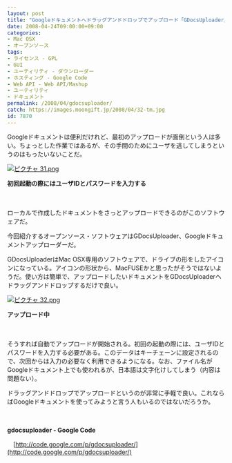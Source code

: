 ```yaml
---
layout: post
title: "Googleドキュメントへドラッグアンドドロップでアップロード「GDocsUploader」"
date: 2008-04-24T09:00:00+09:00
categories:
- Mac OSX
- オープンソース
tags: 
- ライセンス - GPL
- GUI
- ユーティリティ - ダウンローダー
- ホスティング - Google Code
- Web API - Web API/Mashup
- ユーティリティ
- ドキュメント
permalink: /2008/04/gdocsuploader/
catch: https://images.moongift.jp/2008/04/32-tm.jpg
id: 7870
---
```

Googleドキュメントは便利だけれど、最初のアップロードが面倒という人は多い。ちょっとした作業ではあるが、その手間のためにユーザを逃してしまうというのはもったいないことだ。

  

[![ピクチャ 31.png](https://images.moongift.jp/2008/04/31-tm.jpg)](https://images.moongift.jp/2008/04/311.jpg)  
  
**初回起動の際にはユーザIDとパスワードを入力する**

  

　

  

ローカルで作成したドキュメントをさっとアップロードできるのがこのソフトウェアだ。

  

今回紹介するオープンソース・ソフトウェアはGDocsUploader、Googleドキュメントアップローダーだ。

  
  
<!--more-->  

GDocsUploaderはMac OSX専用のソフトウェアで、ドライブの形をしたアイコンになっている。アイコンの形状から、MacFUSEかと思ったがそうではないようだ。使い方は簡単で、アップロードしたいドキュメントをGDocsUploaderへドラッグアンドドロップするだけで良い。

  

[![ピクチャ 32.png](https://images.moongift.jp/2008/04/32-tm.jpg)](https://images.moongift.jp/2008/04/321.jpg)  
  
**アップロード中**

  

　

  

そうすれば自動でアップロードが開始される。初回の起動の際には、ユーザIDとパスワードを入力する必要がある。このデータはキーチェーンに設定されるので、次回からは入力の必要なく利用できるようになる。なお、ファイル名がGoogleドキュメント上でも使われるが、日本語は文字化けしてしまう（内容は問題ない）。

  

ドラッグアンドドロップでアップロードというのが非常に手軽で良い。これならばGoogleドキュメントを使ってみようと言う人もいるのではないだろうか。

  

　

  

**gdocsuploader - Google Code**  
  
　[http://code.google.com/p/gdocsuploader/](http://code.google.com/p/gdocsuploader/)

  
